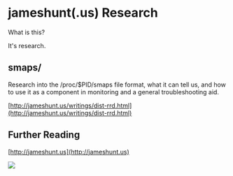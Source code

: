 jameshunt(.us) Research
=======================

What is this?

It's research.

smaps/
------

Research into the /proc/$PID/smaps file format, what it can tell
us, and how to use it as a component in monitoring and a general
troubleshooting aid.

[http://jameshunt.us/writings/dist-rrd.html](http://jameshunt.us/writings/dist-rrd.html)

Further Reading
---------------

[http://jameshunt.us](http://jameshunt.us)

<img src="http://jameshunt.us/images/footer.png" />
